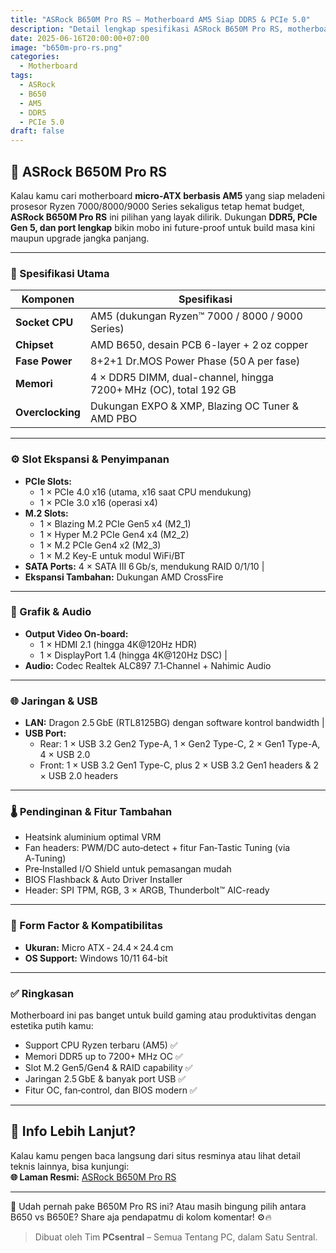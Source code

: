 ```yaml
---
title: "ASRock B650M Pro RS – Motherboard AM5 Siap DDR5 & PCIe 5.0"
description: "Detail lengkap spesifikasi ASRock B650M Pro RS, motherboard AM5 micro-ATX dengan fitur modern dan dukungan upgrade jangka panjang."
date: 2025-06-16T20:00:00+07:00
image: "b650m-pro-rs.png"
categories:
  - Motherboard
tags:
  - ASRock
  - B650
  - AM5
  - DDR5
  - PCIe 5.0
draft: false
---
```


## 🧩 ASRock B650M Pro RS

Kalau kamu cari motherboard **micro-ATX berbasis AM5** yang siap meladeni prosesor Ryzen 7000/8000/9000 Series sekaligus tetap hemat budget, **ASRock B650M Pro RS** ini pilihan yang layak dilirik. Dukungan **DDR5, PCIe Gen 5, dan port lengkap** bikin mobo ini future-proof untuk build masa kini maupun upgrade jangka panjang.

---

### 🔧 Spesifikasi Utama
| Komponen | Spesifikasi |
|----------|-------------|
| **Socket CPU** | AM5 (dukungan Ryzen™ 7000 / 8000 / 9000 Series) |
| **Chipset** | AMD B650, desain PCB 6-layer + 2 oz copper |
| **Fase Power** | 8+2+1 Dr.MOS Power Phase (50 A per fase) |
| **Memori** | 4 × DDR5 DIMM, dual-channel, hingga 7200+ MHz (OC), total 192 GB |
| **Overclocking** | Dukungan EXPO & XMP, Blazing OC Tuner & AMD PBO |

---

### ⚙️ Slot Ekspansi & Penyimpanan
- **PCIe Slots:**
  - 1 × PCIe 4.0 x16 (utama, x16 saat CPU mendukung)
  - 1 × PCIe 3.0 x16 (operasi x4)  
- **M.2 Slots:**
  - 1 × Blazing M.2 PCIe Gen5 x4 (M2_1)
  - 1 × Hyper M.2 PCIe Gen4 x4 (M2_2)
  - 1 × M.2 PCIe Gen4 x2 (M2_3)
  - 1 × M.2 Key-E untuk modul WiFi/BT  
- **SATA Ports:** 4 × SATA III 6 Gb/s, mendukung RAID 0/1/10 |
- **Ekspansi Tambahan:** Dukungan AMD CrossFire

---

### 🎥 Grafik & Audio
- **Output Video On-board:**
  - 1 × HDMI 2.1 (hingga 4K@120Hz HDR)
  - 1 × DisplayPort 1.4 (hingga 4K@120Hz DSC) |
- **Audio:** Codec Realtek ALC897 7.1‑Channel + Nahimic Audio

---

### 🌐 Jaringan & USB
- **LAN:** Dragon 2.5 GbE (RTL8125BG) dengan software kontrol bandwidth |
- **USB Port:**
  - Rear: 1 × USB 3.2 Gen2 Type-A, 1 × Gen2 Type-C, 2 × Gen1 Type-A, 4 × USB 2.0
  - Front: 1 × USB 3.2 Gen1 Type-C, plus 2 × USB 3.2 Gen1 headers & 2 × USB 2.0 headers

---

### 🌡️ Pendinginan & Fitur Tambahan
- Heatsink aluminium optimal VRM
- Fan headers: PWM/DC auto‑detect + fitur Fan‑Tastic Tuning (via A‑Tuning)
- Pre‑Installed I/O Shield untuk pemasangan mudah
- BIOS Flashback & Auto Driver Installer
- Header: SPI TPM, RGB, 3 × ARGB, Thunderbolt™ AIC-ready

---

### 📏 Form Factor & Kompatibilitas
- **Ukuran:** Micro ATX ‑ 24.4 × 24.4 cm  
- **OS Support:** Windows 10/11 64-bit  

---

### ✅ Ringkasan
Motherboard ini pas banget untuk build gaming atau produktivitas dengan estetika putih kamu:  
- Support CPU Ryzen terbaru (AM5) ✅  
- Memori DDR5 up to 7200+ MHz OC ✅  
- Slot M.2 Gen5/Gen4 & RAID capability ✅  
- Jaringan 2.5 GbE & banyak port USB ✅  
- Fitur OC, fan‑control, dan BIOS modern ✅  

---

## 🔗 Info Lebih Lanjut?

Kalau kamu pengen baca langsung dari situs resminya atau lihat detail teknis lainnya, bisa kunjungi:  
**🌐 Laman Resmi:** [ASRock B650M Pro RS](https://www.asrock.com/mb/AMD/B650M%20Pro%20RS/index.asp)

---

💬 Udah pernah pake B650M Pro RS ini? Atau masih bingung pilih antara B650 vs B650E? Share aja pendapatmu di kolom komentar! ⚙️🔥

> Dibuat oleh Tim **PCsentral** – Semua Tentang PC, dalam Satu Sentral.